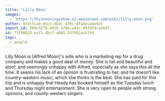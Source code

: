 ```yaml
---
title: 'Lilly Moon'
images:
  - 'https://thiseveningsshow.s3.amazonaws.com/wiki/lilly-moon.png'
author: 0fdcfcab-9dc5-4bdc-a78c-4fa4eca4e4e5
import_id: 30dc92fb-4956-479b-a43c-99fdf4ce4837
id: 73fb0628-eaf1-4bc7-a865-547992acb79d
tags:
  - people
---
```

Lilly Moon is [Alfred Moon]'s wife who is a marketing rep for a drug company and makes a good deal of money. She is tall and beautiful and aloof, and seemingly unhappy with Alfred, especially as she says this all the time. It seems his lack of an opinion is frustrating to her, and he doesn’t like country-western music, which she thinks is the best. She has paid for this trip and is unhappy that Heady has booked himself as the Tuesday lunch and Thursday night entertainment. She is very open to people with strong opinions, and county-western singers.
